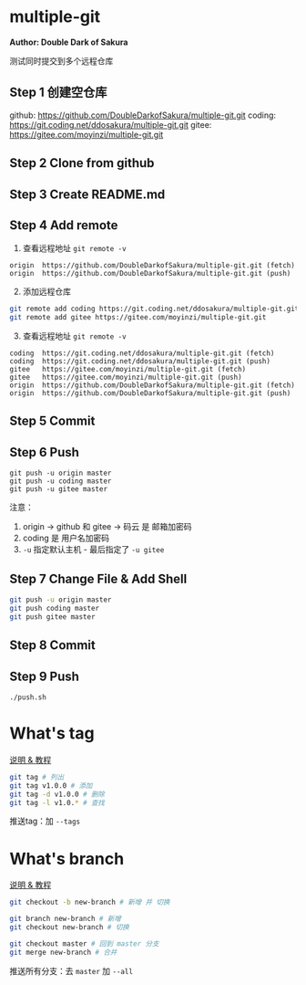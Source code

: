 # multiple-git

**Author: Double Dark of Sakura**

测试同时提交到多个远程仓库

## Step 1 创建空仓库

github: https://github.com/DoubleDarkofSakura/multiple-git.git
coding: https://git.coding.net/ddosakura/multiple-git.git
gitee:  https://gitee.com/moyinzi/multiple-git.git

## Step 2 Clone from github

## Step 3 Create README.md

## Step 4 Add remote

1. 查看远程地址 `git remote -v`

```
origin  https://github.com/DoubleDarkofSakura/multiple-git.git (fetch)
origin  https://github.com/DoubleDarkofSakura/multiple-git.git (push)
```

2. 添加远程仓库

```bash
git remote add coding https://git.coding.net/ddosakura/multiple-git.git
git remote add gitee https://gitee.com/moyinzi/multiple-git.git
```

3. 查看远程地址 `git remote -v`

```
coding  https://git.coding.net/ddosakura/multiple-git.git (fetch)
coding  https://git.coding.net/ddosakura/multiple-git.git (push)
gitee   https://gitee.com/moyinzi/multiple-git.git (fetch)
gitee   https://gitee.com/moyinzi/multiple-git.git (push)
origin  https://github.com/DoubleDarkofSakura/multiple-git.git (fetch)
origin  https://github.com/DoubleDarkofSakura/multiple-git.git (push)
```

## Step 5 Commit

## Step 6 Push

```
git push -u origin master
git push -u coding master
git push -u gitee master
```

注意：

1. origin -> github 和 gitee -> 码云 是 邮箱加密码
2. coding 是 用户名加密码
3. `-u` 指定默认主机 - 最后指定了 `-u gitee`

## Step 7 Change File & Add Shell

```bash
git push -u origin master
git push coding master
git push gitee master
```

## Step 8 Commit

## Step 9 Push

```
./push.sh
```

# What's tag

[说明 & 教程](http://blog.csdn.net/wangjia55/article/details/8793577/)

```bash
git tag # 列出
git tag v1.0.0 # 添加
git tag -d v1.0.0 # 删除
git tag -l v1.0.* # 查找
```

推送tag：加 `--tags`

# What's branch

[说明 & 教程](https://git-scm.com/book/zh/v1/Git-分支-分支的新建与合并)

```bash
git checkout -b new-branch # 新增 并 切换

git branch new-branch # 新增
git checkout new-branch # 切换
```

```bash
git checkout master # 回到 master 分支
git merge new-branch # 合并
```

推送所有分支：去 `master` 加 `--all`

